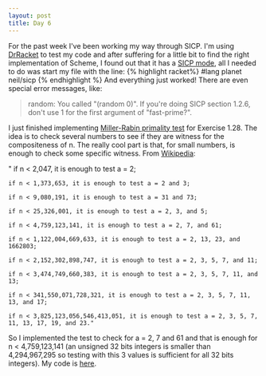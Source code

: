 ```yaml
---
layout: post
title: Day 6
---
```


For the past week I've been working my way through SICP. I'm using [DrRacket](http://docs.racket-lang.org/drracket/) to test my code and after suffering for a little bit to find the right implementation of Scheme, I found out that it has a [SICP mode](http://www.neilvandyke.org/racket-sicp/), all I needed to do was start my file with the line:
{% highlight racket%}
#lang planet neil/sicp
{% endhighlight %}
And everything just worked! There are even special error messages, like:

>random: You called "(random 0)".  If you're doing SICP section 1.2.6, don't use 1 for the first argument of "fast-prime?".

I just finished implementing [Miller-Rabin primality test](http://en.wikipedia.org/wiki/Miller%E2%80%93Rabin_primality_test) for Exercise 1.28. The idea is to check several numbers to see if they are witness for the compositeness of n. The really cool part is that, for small numbers, is enough to check some specific witness. From [Wikipedia](http://en.wikipedia.org/wiki/Miller%E2%80%93Rabin_primality_test#Deterministic_variants_of_the_test):

   "
   if n < 2,047, it is enough to test a = 2;
   
    if n < 1,373,653, it is enough to test a = 2 and 3;
   
    if n < 9,080,191, it is enough to test a = 31 and 73;
   
    if n < 25,326,001, it is enough to test a = 2, 3, and 5;
   
    if n < 4,759,123,141, it is enough to test a = 2, 7, and 61;
   
    if n < 1,122,004,669,633, it is enough to test a = 2, 13, 23, and 1662803;
   
    if n < 2,152,302,898,747, it is enough to test a = 2, 3, 5, 7, and 11;
   
    if n < 3,474,749,660,383, it is enough to test a = 2, 3, 5, 7, 11, and 13;
   
    if n < 341,550,071,728,321, it is enough to test a = 2, 3, 5, 7, 11, 13, and 17;
   
    if n < 3,825,123,056,546,413,051, it is enough to test a = 2, 3, 5, 7, 11, 13, 17, 19, and 23."

So I implemented the test to check for a = 2, 7 and 61 and that is enough for n < 4,759,123,141 (an unsigned 32 bits integers is smaller than 4,294,967,295 so testing with this 3 values is sufficient for all 32 bits integers). My code is [here](https://github.com/adusca/SICP/blob/597a7bf2f076effc4f0ce7bfcc3d59edc8a101a6/exercise-1-28.scm).

